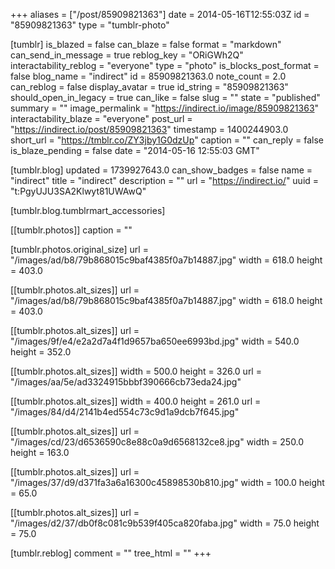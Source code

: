 +++
aliases = ["/post/85909821363"]
date = 2014-05-16T12:55:03Z
id = "85909821363"
type = "tumblr-photo"

[tumblr]
is_blazed = false
can_blaze = false
format = "markdown"
can_send_in_message = true
reblog_key = "ORiGWh2Q"
interactability_reblog = "everyone"
type = "photo"
is_blocks_post_format = false
blog_name = "indirect"
id = 85909821363.0
note_count = 2.0
can_reblog = false
display_avatar = true
id_string = "85909821363"
should_open_in_legacy = true
can_like = false
slug = ""
state = "published"
summary = ""
image_permalink = "https://indirect.io/image/85909821363"
interactability_blaze = "everyone"
post_url = "https://indirect.io/post/85909821363"
timestamp = 1400244903.0
short_url = "https://tmblr.co/ZY3jby1G0dzUp"
caption = ""
can_reply = false
is_blaze_pending = false
date = "2014-05-16 12:55:03 GMT"

[tumblr.blog]
updated = 1739927643.0
can_show_badges = false
name = "indirect"
title = "indirect"
description = ""
url = "https://indirect.io/"
uuid = "t:PgyUJU3SA2Klwyt81UWAwQ"

[tumblr.blog.tumblrmart_accessories]

[[tumblr.photos]]
caption = ""

[tumblr.photos.original_size]
url = "/images/ad/b8/79b868015c9baf4385f0a7b14887.jpg"
width = 618.0
height = 403.0

[[tumblr.photos.alt_sizes]]
url = "/images/ad/b8/79b868015c9baf4385f0a7b14887.jpg"
width = 618.0
height = 403.0

[[tumblr.photos.alt_sizes]]
url = "/images/9f/e4/e2a2d7a4f1d9657ba650ee6993bd.jpg"
width = 540.0
height = 352.0

[[tumblr.photos.alt_sizes]]
width = 500.0
height = 326.0
url = "/images/aa/5e/ad3324915bbbf390666cb73eda24.jpg"

[[tumblr.photos.alt_sizes]]
width = 400.0
height = 261.0
url = "/images/84/d4/2141b4ed554c73c9d1a9dcb7f645.jpg"

[[tumblr.photos.alt_sizes]]
url = "/images/cd/23/d6536590c8e88c0a9d6568132ce8.jpg"
width = 250.0
height = 163.0

[[tumblr.photos.alt_sizes]]
url = "/images/37/d9/d371fa3a6a16300c45898530b810.jpg"
width = 100.0
height = 65.0

[[tumblr.photos.alt_sizes]]
url = "/images/d2/37/db0f8c081c9b539f405ca820faba.jpg"
width = 75.0
height = 75.0

[tumblr.reblog]
comment = ""
tree_html = ""
+++
